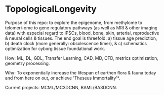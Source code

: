 # TopologicalLongevity

Purpose of this repo: to explore the epigenome, from methylome to telomeri-ome to gene regulatory pathways (as well as MRI & other imaging data) with especial regard to iPSCs, blood, bone, skin, arterial, reproductive & neural cells & tissues. The end goal is threefold: a) tissue age prediction, b) death clock (more generally: obsolescence timer), & c) schematics optimization for cyborg tissue foundational work.

How: ML, DL, GDL, Transfer Learning, CAD, MD, CFD, metrics optimization, geometry processing.

Why: To exponentially increase the lifespan of earthen flora & fauna today and from here on out, or achieve 'Theseus Immortality'*.

Current projects: MCML/MC3DCNN, BAML/BA3DCNN.

